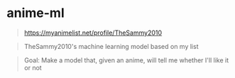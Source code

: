 # anime-ml
> https://myanimelist.net/profile/TheSammy2010

> TheSammy2010's machine learning model based on my list

> Goal: Make a model that, given an anime, will tell me whether I'll like it or not

